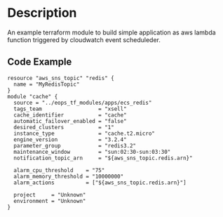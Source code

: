 # Description

An example terraform module to build simple application as aws lambda function triggered by cloudwatch event scheduleder.

## Code Example

```hcl-terraform
resource "aws_sns_topic" "redis" {
  name = "MyRedisTopic"
}
module "cache" {
  source = "../eops_tf_modules/apps/ecs_redis"
  tags_team                  = "xsell"
  cache_identifier           = "cache"
  automatic_failover_enabled = "false"
  desired_clusters           = "1"
  instance_type              = "cache.t2.micro"
  engine_version             = "3.2.4"
  parameter_group            = "redis3.2"
  maintenance_window         = "sun:02:30-sun:03:30"
  notification_topic_arn     = "${aws_sns_topic.redis.arn}"

  alarm_cpu_threshold    = "75"
  alarm_memory_threshold = "10000000"
  alarm_actions          = ["${aws_sns_topic.redis.arn}"]

  project     = "Unknown"
  environment = "Unknown"
}
```

